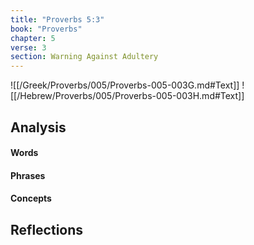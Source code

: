 ```yaml
---
title: "Proverbs 5:3"
book: "Proverbs"
chapter: 5
verse: 3
section: Warning Against Adultery
---
```

![[/Greek/Proverbs/005/Proverbs-005-003G.md#Text]]
![[/Hebrew/Proverbs/005/Proverbs-005-003H.md#Text]]

## Analysis

#### Words

#### Phrases

#### Concepts

## Reflections
